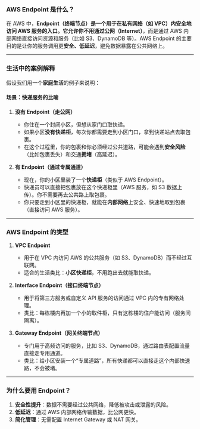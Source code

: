 ### **AWS Endpoint 是什么？**

在 AWS 中，**Endpoint（终端节点）**是一个用于在私有网络（如 VPC）内安全地访问 AWS 服务的入口。它允许你**不用通过公网（Internet）**，而是通过 AWS 内部网络直接访问资源和服务（比如 S3、DynamoDB 等）。AWS Endpoint 的主要目的是让你的服务调用更**安全、低延迟**，避免数据暴露在公共网络上。

---

### **生活中的案例解释**

假设我们用一个**家庭生活**的例子来说明：

#### **场景：快递服务的比喻**
1. **没有 Endpoint（走公网）**  
   - 你住在一个封闭小区，但想从家门口取快递。  
   - 如果小区**没有快递柜**，每次你都需要走到小区门口，拿到快递站点去取包裹。  
   - 在这个过程里，你的包裹和你必须经过公共道路，可能会遇到**安全风险**（比如包裹丢失）和交通**拥堵**（高延迟）。

2. **有 Endpoint（通过专属通道）**  
   - 现在，你的小区里装了一个**快递柜**（类似于 AWS Endpoint）。  
   - 快递员可以直接把包裹放在这个快递柜里（AWS 服务，如 S3 数据上传）。你不需要再去公共路上取包裹。  
   - 你只要走到小区里的快递柜，就能在**内部网络**上安全、快速地取到包裹（直接访问 AWS 服务）。

---

### **AWS Endpoint 的类型**

1. **VPC Endpoint**  
   - 用于在 VPC 内访问 AWS 的公共服务（如 S3、DynamoDB）而不经过互联网。
   - 适合的生活类比：**小区快递柜**，不用跑出去就能取快递。

2. **Interface Endpoint（接口终端节点）**  
   - 用于将第三方服务或自定义 API 服务的访问通过 VPC 内的专有网络处理。
   - 类比：每栋楼内再加一个小的取件柜，只有这栋楼的住户能访问（服务间隔离）。

3. **Gateway Endpoint（网关终端节点）**  
   - 专门用于高频访问的服务，比如 S3、DynamoDB，通过路由表配置流量直接走专用通道。
   - 类比：给小区安装一个“专属道路”，所有快递都可以直接走这个内部快速路，不会被堵。

---

### **为什么要用 Endpoint？**

1. **安全性提升**：数据不需要经过公共网络，降低被攻击或泄露的风险。  
2. **低延迟**：通过 AWS 内部网络传输数据，比公网更快。  
3. **简化管理**：无需配置 Internet Gateway 或 NAT 网关。
